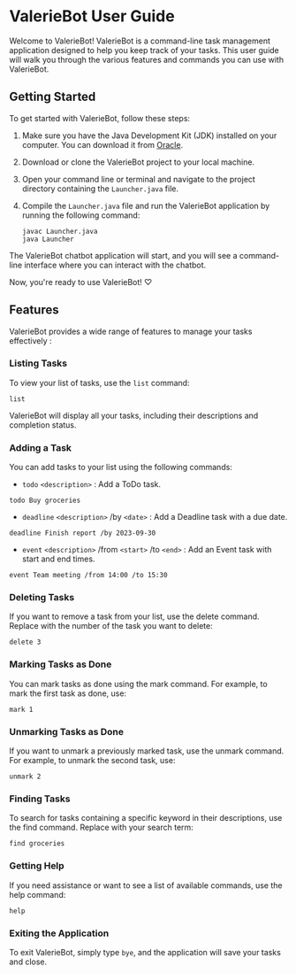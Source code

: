 # ValerieBot User Guide

Welcome to ValerieBot! ValerieBot is a command-line task management application designed
to help you keep track of your tasks.
This user guide will walk you through the various features and commands you can use with ValerieBot.

## Getting Started

To get started with ValerieBot, follow these steps:

1. Make sure you have the Java Development Kit (JDK) installed on your computer. You can download it from [Oracle](https://www.oracle.com/java/technologies/javase-downloads.html).

2. Download or clone the ValerieBot project to your local machine.

3. Open your command line or terminal and navigate to the project directory containing the `Launcher.java` file.

4. Compile the `Launcher.java` file and run the ValerieBot application by running the following command:

   ```
   javac Launcher.java
   java Launcher
   ```


The ValerieBot chatbot application will start, and you will see a command-line interface where you can interact with the chatbot.

Now, you're ready to use ValerieBot! ♡

## Features

ValerieBot provides a wide range of features to manage your tasks effectively :

### Listing Tasks

To view your list of tasks, use the `list` command:

```
list
```
ValerieBot will display all your tasks, including their descriptions and completion status.

### Adding a Task
You can add tasks to your list using the following commands:
- `todo` `<description>` : Add a ToDo task.
```
todo Buy groceries
```

- `deadline` `<description>` /by `<date>` : Add a Deadline task with a due date.
```
deadline Finish report /by 2023-09-30
```

- `event` `<description>` /from `<start>` /to `<end>` : Add an Event task with start and end times.
```
event Team meeting /from 14:00 /to 15:30
```

### Deleting Tasks
If you want to remove a task from your list, use the delete command.
Replace <task-number> with the number of the task you want to delete:

```
delete 3
```

### Marking Tasks as Done
You can mark tasks as done using the mark command. For example, to mark the first task as done, use:

```
mark 1
```

### Unmarking Tasks as Done
If you want to unmark a previously marked task, use the unmark command. For example, to unmark the second task, use:

```
unmark 2
```

### Finding Tasks
To search for tasks containing a specific keyword in their descriptions, use the find command. Replace <keyword> with your search term:

```
find groceries
```

### Getting Help
If you need assistance or want to see a list of available commands, use the help command:

```
help
```

### Exiting the Application
To exit ValerieBot, simply type `bye`, and the application will save your tasks and close.
